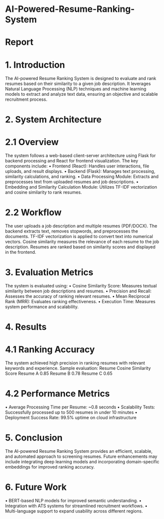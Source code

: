 # AI-Powered-Resume-Ranking-System

# Report
# 1. Introduction
  The AI-powered Resume Ranking System is designed to evaluate and rank resumes based
  on their similarity to a given job description. It leverages Natural Language Processing
  (NLP) techniques and machine learning models to extract and analyze text data, ensuring
  an objective and scalable recruitment process.
# 2. System Architecture
# 2.1 Overview
  The system follows a web-based client-server architecture using Flask for backend
  processing and React for frontend visualization. The key components include:
  • Frontend (React): Handles user interactions, file uploads, and result displays.
  • Backend (Flask): Manages text processing, similarity calculations, and ranking.
  • Data Processing Module: Extracts and preprocesses text from uploaded resumes
  and job descriptions.
  • Embedding and Similarity Calculation Module: Utilizes TF-IDF vectorization and
  cosine similarity to rank resumes.
# 2.2 Workflow
  The user uploads a job description and multiple resumes (PDF/DOCX).
  The backend extracts text, removes stopwords, and preprocesses the documents.
  TF-IDF vectorization is applied to convert text into numerical vectors.
  Cosine similarity measures the relevance of each resume to the job description.
  Resumes are ranked based on similarity scores and displayed in the frontend.
# 3. Evaluation Metrics
  The system is evaluated using:
  • Cosine Similarity Score: Measures textual similarity between job descriptions and
  resumes.
  • Precision and Recall: Assesses the accuracy of ranking relevant resumes.
  • Mean Reciprocal Rank (MRR): Evaluates ranking effectiveness.
  • Execution Time: Measures system performance and scalability.
# 4. Results
# 4.1 Ranking Accuracy
  The system achieved high precision in ranking resumes with relevant keywords and
  experience. Sample evaluation:
  Resume Cosine Similarity
  Score
  Resume A 0.85
  Resume B 0.78
  Resume C 0.65

# 4.2 Performance Metrics
  • Average Processing Time per Resume: ~0.8 seconds
  • Scalability Tests: Successfully processed up to 500 resumes in under 10 minutes
  • Deployment Success Rate: 99.5% uptime on cloud infrastructure
# 5. Conclusion
  The AI-powered Resume Ranking System provides an efficient, scalable, and automated
  approach to screening resumes. Future enhancements may include integrating deep
  learning models and incorporating domain-specific embeddings for improved ranking
  accuracy.
# 6. Future Work
  • BERT-based NLP models for improved semantic understanding.
  • Integration with ATS systems for streamlined recruitment workflows.
  • Multi-language support to expand usability across different regions.
